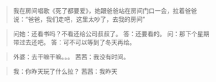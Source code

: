 > 我在房间唱歌《死了都要爱》，她跟爸爸站在房间门口一会，拉着爸爸说：“爸爸，我们走吧，这里太吵了，去我的房间”

> 问她：还看书吗？不看还给公司叔叔了。
> 答：还要看的。
> 问：那下个星期带过去还吧。
> 答：可不可以等到了冬天再给。

> 外婆：去干嘛干嘛。。。
> 茜茜：我没有时间。

> 我：你昨天玩了什么拉？
> 茜茜：我昨天